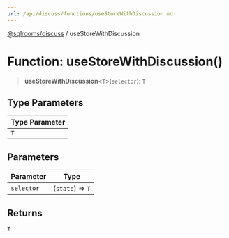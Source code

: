 ```yaml
---
url: /api/discuss/functions/useStoreWithDiscussion.md
---
```

[@sqlrooms/discuss](../index.md) / useStoreWithDiscussion

# Function: useStoreWithDiscussion()

> **useStoreWithDiscussion**<`T`>(`selector`): `T`

## Type Parameters

| Type Parameter |
| ------ |
| `T` |

## Parameters

| Parameter | Type |
| ------ | ------ |
| `selector` | (`state`) => `T` |

## Returns

`T`
